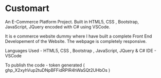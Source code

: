 # Customart
An E-Commerce Platform Project. Built in HTML5, CSS , Bootstrap, JavaScript, JQuery encoded with C# using VSCode.

It is e commerce website dummy where I have built a complete Front End Developement of the Website.
The webpage is completely responsive.

Languages Used - HTML5, CSS , Bootstrap , JavaScript, JQuery & C#
IDE            - VSCode

To publish the code - token generated ( 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 )

